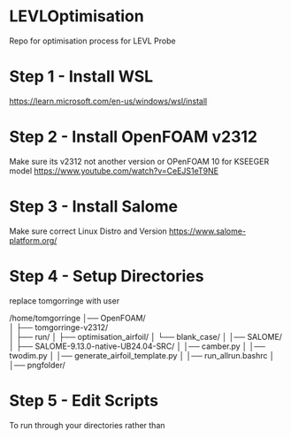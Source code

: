 # LEVLOptimisation
Repo for optimisation process for LEVL Probe

# Step 1 - Install WSL
https://learn.microsoft.com/en-us/windows/wsl/install

# Step 2 - Install OpenFOAM v2312
Make sure its v2312 not another version or OPenFOAM 10 for KSEEGER model
https://www.youtube.com/watch?v=CeEJS1eT9NE

# Step 3 - Install Salome
Make sure correct Linux Distro and Version
https://www.salome-platform.org/

# Step 4 - Setup Directories
replace tomgorringe with user

/home/tomgorringe
│── OpenFOAM/                
│   ├── tomgorringe-v2312/              
│       ├── run/
│           ├── optimisation_airfoil/
│               └── blank_case/
│
│── SALOME/       
│   ├── SALOME-9.13.0-native-UB24.04-SRC/
│
│── camber.py
│
│── twodim.py
│
│── generate_airfoil_template.py
│
│── run_allrun.bashrc
│
│── pngfolder/


# Step 5 - Edit Scripts
To run through your directories rather than
